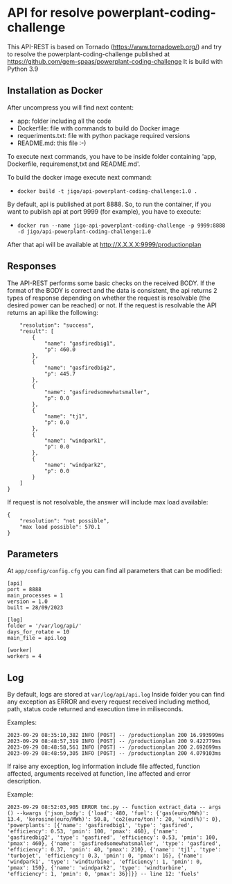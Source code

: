 # API for resolve powerplant-coding-challenge 

This API-REST is based on Tornado (https://www.tornadoweb.org/) and try to resolve the powerplant-coding-challenge published at https://github.com/gem-spaas/powerplant-coding-challenge
It is build with Python 3.9

## Installation as Docker
After uncompress you will find next content:
* app: folder including all the code 
* Dockerfile: file with commands to build do Docker image 
* requeriments.txt: file with python package required versions
* README.md: this file :-)

To execute next commands, you have to be inside folder containing 'app, Dockerfile, requiremenst,txt and README.md'.

To build the docker image execute next command:
- `docker build -t jigo/api-powerplant-coding-challenge:1.0 .`

By default, api is published at port 8888. So, to run the container, if you want to publish api at port 9999 (for example), you have to execute:
- `docker run --name jigo-api-powerplant-coding-challenge -p 9999:8888 -d jigo/api-powerplant-coding-challenge:1.0`

After that api will be available at http://X.X.X.X:9999/productionplan

## Responses
The API-REST performs some basic checks on the received BODY. If the format of the BODY is correct and the data is consistent, the api returns 2 types of response depending on whether the request is resolvable (the desired power can be reached) or not.
If the request is resolvable the API returns an api like the following:
```{
    "resolution": "success",
    "result": [
        {
            "name": "gasfiredbig1",
            "p": 460.0
        },
        {
            "name": "gasfiredbig2",
            "p": 445.7
        },
        {
            "name": "gasfiredsomewhatsmaller",
            "p": 0.0
        },
        {
            "name": "tj1",
            "p": 0.0
        },
        {
            "name": "windpark1",
            "p": 0.0
        },
        {
            "name": "windpark2",
            "p": 0.0
        }
    ]
}
```

If request is not resolvable, the answer will include max load available:
```
{
    "resolution": "not possible",
    "max load possible": 570.1
}
```

## Parameters
At `app/config/config.cfg` you can find all parameters that can be modified:
```
[api]
port = 8888
main_processes = 1
version = 1.0
built = 28/09/2023

[log]
folder = '/var/log/api/'
days_for_rotate = 10
main_file = api.log

[worker]
workers = 4
```

## Log
By default, logs are stored at `var/log/api/api.log`
Inside folder you can find any exception as ERROR and every request received including method, path, status code returned and execution time in miliseconds.

Examples:
```
2023-09-29 08:35:10,382 INFO [POST] -- /productionplan 200 16.993999ms
2023-09-29 08:48:57,319 INFO [POST] -- /productionplan 200 9.422779ms
2023-09-29 08:48:58,561 INFO [POST] -- /productionplan 200 2.692699ms
2023-09-29 08:48:59,305 INFO [POST] -- /productionplan 200 4.079103ms
```

If raise any exception, log information include file affected, function affected, arguments received at function, line affected and error description.

Example:
```
2023-09-29 08:52:03,905 ERROR tmc.py -- function extract_data -- args () --kwargs {'json_body': {'load': 480, 'fuel': {'gas(euro/MWh)': 13.4, 'kerosine(euro/MWh)': 50.8, 'co2(euro/ton)': 20, 'wind(%)': 0}, 'powerplants': [{'name': 'gasfiredbig1', 'type': 'gasfired', 'efficiency': 0.53, 'pmin': 100, 'pmax': 460}, {'name': 'gasfiredbig2', 'type': 'gasfired', 'efficiency': 0.53, 'pmin': 100, 'pmax': 460}, {'name': 'gasfiredsomewhatsmaller', 'type': 'gasfired', 'efficiency': 0.37, 'pmin': 40, 'pmax': 210}, {'name': 'tj1', 'type': 'turbojet', 'efficiency': 0.3, 'pmin': 0, 'pmax': 16}, {'name': 'windpark1', 'type': 'windturbine', 'efficiency': 1, 'pmin': 0, 'pmax': 150}, {'name': 'windpark2', 'type': 'windturbine', 'efficiency': 1, 'pmin': 0, 'pmax': 36}]}} -- line 12: 'fuels'
```
